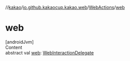 //[kakao](../../../index.md)/[io.github.kakaocup.kakao.web](../index.md)/[WebActions](index.md)/[web](web.md)



# web  
[androidJvm]  
Content  
abstract val [web](web.md): [WebInteractionDelegate](../../io.github.kakaocup.kakao.delegate/-web-interaction-delegate/index.md)  



